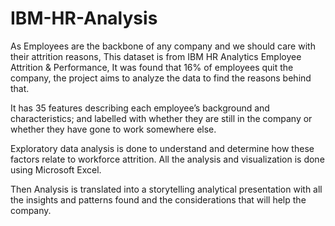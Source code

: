 # IBM-HR-Analysis

As Employees are the backbone of any company and we should care with their attrition reasons, This dataset is from IBM HR Analytics Employee Attrition &amp; Performance, It was found that 16% of employees quit the company, the project aims to analyze the data to find the reasons behind that.

It has 35 features describing each employee’s background and characteristics; and labelled with whether they are still in the company or whether they have gone to work somewhere else. 

Exploratory data analysis is done to understand and determine how these factors relate to workforce attrition. All the analysis and visualization is done using Microsoft Excel.

Then Analysis is translated into a storytelling analytical presentation with all the insights and patterns found and the considerations that will help the company.
